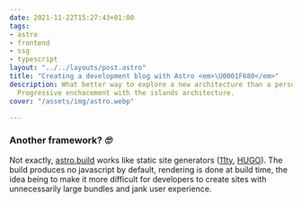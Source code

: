 ```yaml
---
date: 2021-11-22T15:27:43+01:00
tags:
- astro
- frontend
- ssg
- typescript
layout: "../../layouts/post.astro"
title: "Creating a development blog with Astro <em>\U0001F680</em>"
description: What better way to explore a new architecture than a personal playground.
  Progressive enchacement with the islands architecture.
cover: "/assets/img/astro.webp"

---
```

### Another framework? *🙄*

Not exactly, [astro.build](https://astro.build/) works like static site generators ([11ty](https://www.11ty.dev/), [HUGO](https://gohugo.io/)). The build produces no javascript by default, rendering is done at build time, the idea being to make it more difficult for developers to create sites with unnecessarily large bundles and jank user experience. 